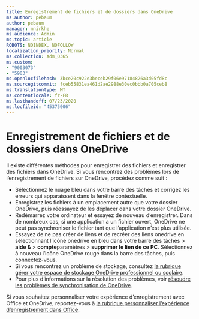 ```yaml
---
title: Enregistrement de fichiers et de dossiers dans OneDrive
ms.author: pebaum
author: pebaum
manager: mnirkhe
ms.audience: Admin
ms.topic: article
ROBOTS: NOINDEX, NOFOLLOW
localization_priority: Normal
ms.collection: Adm_O365
ms.custom:
- "9003073"
- "5903"
ms.openlocfilehash: 3bce20c922e3beceb29f06e97184826a3d05fd8c
ms.sourcegitcommit: fceb55831ea461d2ae2988e30ec0bbb0a705ceb8
ms.translationtype: MT
ms.contentlocale: fr-FR
ms.lasthandoff: 07/23/2020
ms.locfileid: "45375006"
---
```

# <a name="saving-files-and-folders-to-onedrive"></a>Enregistrement de fichiers et de dossiers dans OneDrive

Il existe différentes méthodes pour enregistrer des fichiers et enregistrer des fichiers dans OneDrive. Si vous rencontrez des problèmes lors de l’enregistrement de fichiers sur OneDrive, procédez comme suit :

- Sélectionnez le nuage bleu dans votre barre des tâches et corrigez les erreurs qui apparaissent dans la fenêtre contextuelle.
- Enregistrez les fichiers à un emplacement autre que votre dossier OneDrive, puis réessayez de les déplacer dans votre dossier OneDrive.
- Redémarrez votre ordinateur et essayez de nouveau d’enregistrer. Dans de nombreux cas, si une application a un fichier ouvert, OneDrive ne peut pas synchroniser le fichier tant que l’application n’est plus utilisée.    
- Essayez de ne pas créer de liens et de recréer des liens onedrive en sélectionnant l’icône onedrive en bleu dans votre barre des tâches > **aide &**  >  **compte**paramètres  >  **supprimer le lien de ce PC**. Sélectionnez à nouveau l’icône OneDrive rouge dans la barre des tâches, puis connectez-vous.
- Si vous rencontrez un problème de stockage, consultez [la rubrique gérer votre espace de stockage OneDrive professionnel ou scolaire](https://support.microsoft.com/office/manage-your-onedrive-for-work-or-school-storage-31519161-059c-4764-b6f8-f5cd29f7fe68).
- Pour plus d’informations sur la résolution des problèmes, voir [résoudre les problèmes de synchronisation de OneDrive](https://docs.microsoft.com/alchemyinsights/fix-onedrive-sync-issues).  

Si vous souhaitez personnaliser votre expérience d’enregistrement avec Office et OneDrive, reportez-vous à [la rubrique personnaliser l’expérience d’enregistrement dans Office](https://support.microsoft.com/office/customize-the-save-experience-in-office-786200a7-f5f2-4d26-a3ae-b78c60dd5d3b).
